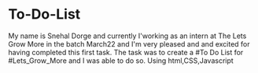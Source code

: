 # To-Do-List
My name is Snehal Dorge and currently I'working as an intern at The Lets Grow More in the batch March22 and I'm very pleased and and excited for having completed this first task. The task was to create a #To Do List for #Lets_Grow_More and I was able to do so. Using html,CSS,Javascript
